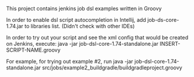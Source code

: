 This project contains jenkins job dsl examples written in Groovy

In order to enable dsl script autocompletion in Intellij, add job-ds-core-1.74.jar to libraries list. (Didn't check with other IDEs)

In order to try out your script and see the xml config that would be created on Jenkins, execute:
java -jar job-dsl-core-1.74-standalone.jar INSERT-SCRIPT-NAME.groovy

For example, for trying out example #2, run
java -jar job-dsl-core-1.74-standalone.jar src/jobs/example2_buildgradle/buildgradleproject.groovy
